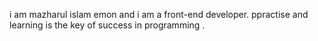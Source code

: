 i am mazharul islam emon and i am a front-end developer.
ppractise and learning is the key of success in programming .
